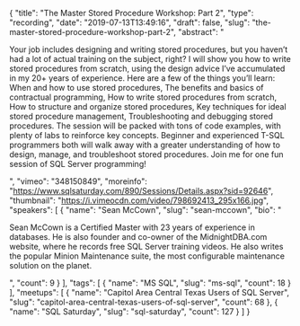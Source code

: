 {
  "title": "The Master Stored Procedure Workshop: Part 2",
  "type": "recording",
  "date": "2019-07-13T13:49:16",
  "draft": false,
  "slug": "the-master-stored-procedure-workshop-part-2",
  "abstract": "<p>Your job includes designing and writing stored procedures, but you haven’t had a lot of actual training on the subject, right? I will show you how to write stored procedures from scratch, using the design advice I’ve accumulated in my 20+ years of experience. Here are a few of the things you’ll learn: When and how to use stored procedures, The benefits and basics of contractual programming, How to write stored procedures from scratch, How to structure and organize stored procedures, Key techniques for ideal stored procedure management, Troubleshooting and debugging stored procedures. The session will be packed with tons of code examples, with plenty of labs to reinforce key concepts.  Beginner and experienced T-SQL programmers both will walk away with a greater understanding of how to design, manage, and troubleshoot stored procedures. Join me for one fun session of SQL Server programming!</p>",
  "vimeo": "348150849",
  "moreinfo": "https://www.sqlsaturday.com/890/Sessions/Details.aspx?sid=92646",
  "thumbnail": "https://i.vimeocdn.com/video/798692413_295x166.jpg",
  "speakers": [
    {
      "name": "Sean McCown",
      "slug": "sean-mccown",
      "bio": "<p>Sean McCown is a Certified Master with 23 years of experience in databases. He is also founder and co-owner of the MidnightDBA.com website, where he records free SQL Server training videos. He also writes the popular Minion Maintenance suite, the most configurable maintenance solution on the planet.</p>",
      "count": 9
    }
  ],
  "tags": [
    {
      "name": "MS SQL",
      "slug": "ms-sql",
      "count": 18
    }
  ],
  "meetups": [
    {
      "name": "Capitol Area Central Texas Users of SQL Server",
      "slug": "capitol-area-central-texas-users-of-sql-server",
      "count": 68
    },
    {
      "name": "SQL Saturday",
      "slug": "sql-saturday",
      "count": 127
    }
  ]
}